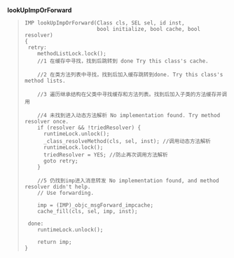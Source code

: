**lookUpImpOrForward**

> ```
> IMP lookUpImpOrForward(Class cls, SEL sel, id inst, 
>                        bool initialize, bool cache, bool resolver)
> {
>  retry:
>     methodListLock.lock();
>     //1 在缓存中寻找，找到后跳转到 done Try this class's cache.
>
>     //2 在类方法列表中寻找，找到后加入缓存跳转到done. Try this class's method lists.
>
>     //3 遍历继承结构在父类中寻找缓存和方法列表。找到后加入子类的方法缓存并调用
>
>     //4 未找到进入动态方法解析 No implementation found. Try method resolver once.
>     if (resolver && !triedResolver) {
>       runtimeLock.unlock();
>       _class_resolveMethod(cls, sel, inst); //调用动态方法解析
>       runtimeLock.lock();
>       triedResolver = YES; //防止再次调用方法解析
>       goto retry;
>     }
>
>     //5 仍找到imp进入消息转发 No implementation found, and method resolver didn't help. 
>     // Use forwarding.
>
>     imp = (IMP)_objc_msgForward_impcache;
>     cache_fill(cls, sel, imp, inst);
>
>  done:
>     runtimeLock.unlock();
>
>     return imp;
> }
> ```





